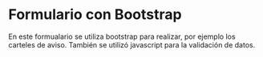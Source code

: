 # Formulario con Bootstrap

En este formualario se utiliza bootstrap para realizar, por ejemplo los carteles de aviso.
También se utilizó javascript para la validación de datos.
